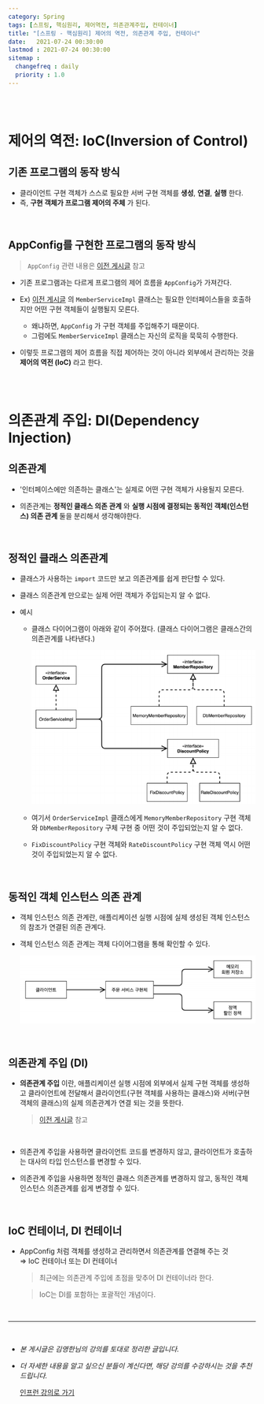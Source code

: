 ```yaml
---
category: Spring
tags: [스프링, 핵심원리, 제어역전, 의존관계주입, 컨테이너]
title: "[스프링 - 핵심원리] 제어의 역전, 의존관계 주입, 컨테이너"
date:   2021-07-24 00:30:00 
lastmod : 2021-07-24 00:30:00
sitemap :
  changefreq : daily
  priority : 1.0
---
```


<br/><br/>

# 제어의 역전: IoC(Inversion of Control)

## 기존 프로그램의 동작 방식

- 클라이언트 구현 객체가 스스로 필요한 서버 구현 객체를 **생성**, **연결**, **실행** 한다.
- 즉, **구현 객체가 프로그램 제어의 주체** 가 된다.

<br>

## AppConfig를 구현한 프로그램의 동작 방식

> `AppConfig` 관련 내용은 [이전 게시글](https://taegyunwoo.github.io/spring/SPRING_OCP_DIP) 참고

- 기존 프로그램과는 다르게 프로그램의 제어 흐름을 `AppConfig`가 가져간다.

- Ex) [이전 게시글](https://taegyunwoo.github.io/spring/SPRING_OCP_DIP) 의 `MemberServiceImpl` 클래스는 필요한 인터페이스들을 호출하지만 어떤 구현 객체들이 실행될지 모른다.
    - 왜냐하면, `AppConfig` 가 구현 객체를 주입해주기 때문이다.
    - 그럼에도 `MemberServiceImpl` 클래스는 자신의 로직을 묵묵히 수행한다.

- 이렇듯 프로그램의 제어 흐름을 직접 제어하는 것이 아니라 외부에서 관리하는 것을 **제어의 역전 (IoC)** 라고 한다.

<br><br>

# 의존관계 주입: DI(Dependency Injection)

## 의존관계

- '인터페이스에만 의존하는 클래스'는 실제로 어떤 구현 객체가 사용될지 모른다.

- 의존관계는 **정적인 클래스 의존 관계** 와 **실행 시점에 결정되는 동적인 객체(인스턴스) 의존 관계** 둘을 분리해서 생각해야한다.

<br>

## 정적인 클래스 의존관계

- 클래스가 사용하는 `import` 코드만 보고 의존관계를 쉽게 판단할 수 있다.

- 클래스 의존관계 만으로는 실제 어떤 객체가 주입되는지 알 수 없다.
- 예시
  - 클래스 다이어그램이 아래와 같이 주어졌다.
    (클래스 다이어그램은 클래스간의 의존관계를 나타낸다.)

    ![클래스다이어그램](/assets/img/2021-07-24-SPRING_IoC_DI_Container/Untitled%202.png)

  - 여기서 `OrderServiceImpl` 클래스에게 `MemoryMemberRepository` 구현 객체와 `DbMemberRepository` 구체 구현 중 어떤 것이 주입되었는지 알 수 없다.
  
  - `FixDiscountPolicy` 구현 객체와 `RateDiscountPolicy` 구현 객체 역시 어떤 것이 주입되었는지 알 수 없다.

<br>

## 동적인 객체 인스턴스 의존 관계

- 객체 인스턴스 의존 관계란, 애플리케이션 실행 시점에 실제 생성된 객체 인스턴스의 참조가 연결된 의존 관계다.

- 객체 인스턴스 의존 관계는 객체 다이어그램을 통해 확인할 수 있다.
  
  ![객체다이어그램](/assets/img/2021-07-24-SPRING_IoC_DI_Container/Untitled%203.png)

<br>

## 의존관계 주입 (DI)

- **의존관계 주입** 이란, 애플리케이션 실행 시점에 외부에서 실제 구현 객체를 생성하고 클라이언트에 전달해서 클라이언트(구현 객체를 사용하는 클래스)와 서버(구현 객체의 클래스)의 실제 의존관계가 연결 되는 것을 뜻한다.

  > [이전 게시글](https://taegyunwoo.github.io/spring/SPRING_OCP_DIP) 참고

<br>

- 의존관계 주입을 사용하면 클라이언트 코드를 변경하지 않고, 클라이언트가 호출하는 대사의 타입 인스턴스를 변경할 수 있다.

- 의존관계 주입을 사용하면 정적인 클래스 의존관계를 변경하지 않고, 동적인 객체 인스턴스 의존관계를 쉽게 변경할 수 있다.

<br>

## IoC 컨테이너, DI 컨테이너

- AppConfig 처럼 객체를 생성하고 관리하면서 의존관계를 연결해 주는 것  
⇒ IoC 컨테이너 또는 DI 컨테이너

  > 최근에는 의존관계 주입에 초점을 맞추어 DI 컨테이너라 한다.

  > IoC는 DI를 포함하는 포괄적인 개념이다.

<br>

---

<br>

- *본 게시글은 김영한님의 강의를 토대로 정리한 글입니다.*
- *더 자세한 내용을 알고 싶으신 분들이 계신다면, 해당 강의를 수강하시는 것을 추천드립니다.*

  [인프런 강의로 가기](https://inf.run/pcN8)
